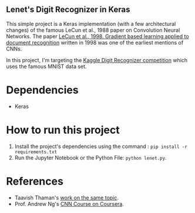 ## Lenet's Digit Recognizer in Keras

This simple project is a Keras implementation (with a few architectural changes) of the famous LeCun et al., 1988 paper on Convolution Neural Networks.
The paper [LeCun et al., 1998. Gradient based learning applied to document recognition](http://yann.lecun.com/exdb/publis/pdf/lecun-98.pdf) written in 1998 was one of the earliest mentions of CNNs.

In this project, I'm targeting the [Kaggle Digit Recognizer competition](https://www.kaggle.com/c/digit-recognizer/data) which uses the famous MNIST data set.


# Dependencies
- Keras

# How to run this project

1. Install the project's dependencies using the command : `pip install -r requirements.txt`
2. Run the Jupyter Notebook or the Python File: `python lenet.py`.


# References
- Taavish Thaman's [work on the same topic](https://github.com/TaavishThaman/LeNet-5-with-Keras).
- Prof. Andrew Ng's [CNN Course on Coursera](https://www.coursera.org/learn/convolutional-neural-networks/).
